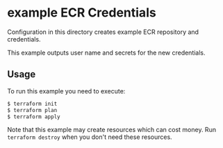 # example ECR Credentials

Configuration in this directory creates example ECR repository and credentials.

This example outputs user name and secrets for the new credentials.

## Usage

To run this example you need to execute:

```bash
$ terraform init
$ terraform plan
$ terraform apply
```

Note that this example may create resources which can cost money. Run `terraform destroy` when you don't need these resources.
